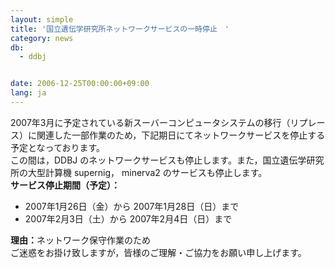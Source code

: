 ```yaml
---
layout: simple
title: '国立遺伝学研究所ネットワークサービスの一時停止　'
category: news
db:
  - ddbj


date: 2006-12-25T00:00:00+09:00
lang: ja
---
```


<html>2007年3月に予定されている新スーバーコンピュータシステムの移行（リプレース）に関連した一部作業のため，下記期日にてネットワークサービスを停止する予定となっております。<br>この間は，DDBJ のネットワークサービスも停止します。また，国立遺伝学研究所の大型計算機 supernig， minerva2 のサービスも停止します。<br><b>サービス停止期間（予定）：</b>

<ul>
    <li>2007年1月26日（金）から 2007年1月28日（日）まで</li>
    <li>2007年2月3日（土）から 2007年2月4日（日）まで</li>
</ul>

<p><b>理由：</b>ネットワーク保守作業のため<br>ご迷惑をお掛け致しますが，皆様のご理解・ご協力をお願い申し上げます。</p>
</html>

